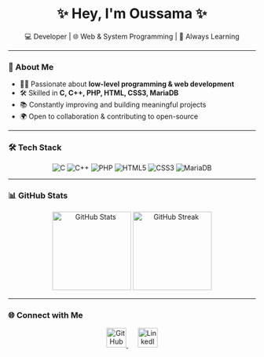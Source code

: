 <h1 align="center">✨ Hey, I'm Oussama ✨</h1>
<p align="center">💻 Developer | 🌐 Web & System Programming | 🚀 Always Learning</p>

---

### 🚀 About Me  
- 👨‍💻 Passionate about **low-level programming & web development**  
- 🛠️ Skilled in **C, C++, PHP, HTML, CSS3, MariaDB**  
- 📚 Constantly improving and building meaningful projects  
- 🌍 Open to collaboration & contributing to open-source  

---

### 🛠️ Tech Stack  

<p align="center">
  <img src="https://img.shields.io/badge/C-00599C?style=for-the-badge&logo=c&logoColor=white" alt="C"/>
  <img src="https://img.shields.io/badge/C++-00599C?style=for-the-badge&logo=cplusplus&logoColor=white" alt="C++"/>
  <img src="https://img.shields.io/badge/PHP-777BB4?style=for-the-badge&logo=php&logoColor=white" alt="PHP"/>
  <img src="https://img.shields.io/badge/HTML5-E34F26?style=for-the-badge&logo=html5&logoColor=white" alt="HTML5"/>
  <img src="https://img.shields.io/badge/CSS3-1572B6?style=for-the-badge&logo=css3&logoColor=white" alt="CSS3"/>
  <img src="https://img.shields.io/badge/MariaDB-003545?style=for-the-badge&logo=mariadb&logoColor=white" alt="MariaDB"/>
</p>

---

### 📊 GitHub Stats  

<p align="center">
  <img src="https://github-readme-stats.vercel.app/api?username=osamaelfarsaoui&show_icons=true&theme=tokyonight" height="160" alt="GitHub Stats">
  <img src="https://github-readme-streak-stats.herokuapp.com/?user=osamaelfarsaoui&theme=tokyonight" height="160" alt="GitHub Streak">
</p>

---

### 🌐 Connect with Me  

<p align="center">
  <a href="https://github.com/osamaelfarsaoui">
    <img src="https://cdn.jsdelivr.net/gh/devicons/devicon/icons/github/github-original.svg" width="40" alt="GitHub"/>
  </a>
  &nbsp;&nbsp;&nbsp;&nbsp;
  <a href="https://www.linkedin.com/in/osamaelfarsaoui">
    <img src="https://cdn.jsdelivr.net/gh/simple-icons/simple-icons/icons/linkedin.svg" width="40" alt="LinkedIn"/>
  </a>
</p>
